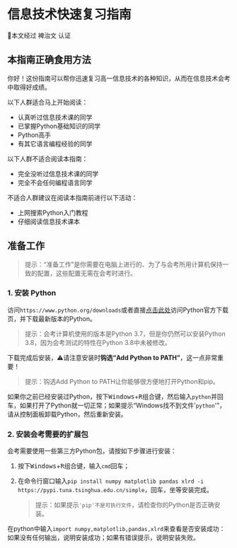 # 信息技术快速复习指南

🔰本文经过 裨治文 认证

## 本指南正确食用方法

你好！这份指南可以帮你迅速复习高一信息技术的各种知识，从而在信息技术会考中取得好成绩。

以下人群适合马上开始阅读：

* 认真听过信息技术课的同学
* 已掌握Python基础知识的同学
* Python高手
* 有其它语言编程经验的同学

以下人群不适合阅读本指南：

* 完全没听过信息技术课的同学
* 完全不会任何编程语言同学

不适合人群建议在阅读本指南前进行以下活动：

* 上网搜索Python入门教程
* 仔细阅读信息技术课本

## 准备工作

> 提示：“准备工作”是你需要在电脑上进行的、为了与会考所用计算机保持一致的配置，这些配置无需在会考时进行。

### 1. 安装 Python

访问`https://www.python.org/downloads`或者直接[点击此处](https://www.python.org/downloads)访问Python官方下载页，并下载最新版本的Python。

> 提示：会考计算机使用的版本是Python 3.7，但是你仍然可以安装Python 3.8，因为会考测试的特性在Python 3.8中未被修改。

下载完成后安装，:warning:请注意安装时<strong>钩选“Add Python to PATH”</strong>，这一点非常重要！

> 提示：钩选Add Python to PATH让你能够很方便地打开Python和pip。

如果你之前已经安装过Python，按下<kbd>Windows</kbd>+<kbd>R</kbd>组合键，然后输入`python`并回车，如果打开了Python就一切正常；如果提示“Windows找不到文件'`python`'”，请从控制面板卸载Python，然后重新安装。

### 2. 安装会考需要的扩展包

会考需要使用一些第三方Python包，请按如下步骤进行安装：

1. 按下<kbd>Windows</kbd>+<kbd>R</kbd>组合键，输入`cmd`回车；

2. 在命令行窗口输入`pip install numpy matplotlib pandas xlrd -i https://pypi.tuna.tsinghua.edu.cn/simple`，回车，坐等安装完成。

   > 提示：如果提示`'pip'不是可执行文件`，请检查你的Python是否正确安装。

在python中输入`import numpy,matplotlib,pandas,xlrd`来查看是否安装成功：如果没有任何输出，说明安装成功；如果有错误提示，说明安装失败。